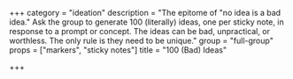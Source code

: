 +++
category = "ideation"
description = "The epitome of \"no idea is a bad idea.\" Ask the group to generate 100 (literally) ideas, one per sticky note, in response to a prompt or concept. The ideas can be bad, unpractical, or worthless. The only rule is they need to be unique."
group = "full-group"
props = ["markers", "sticky notes"]
title = "100 (Bad) Ideas"

+++
